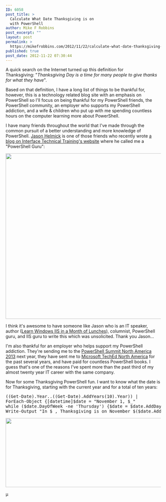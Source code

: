 ```yaml
---
ID: 6058
post_title: >
  Calculate What Date Thanksgiving is on
  with PowerShell
author: Mike F Robbins
post_excerpt: ""
layout: post
permalink: >
  https://mikefrobbins.com/2012/11/22/calculate-what-date-thanksgiving-is-on-with-powershell/
published: true
post_date: 2012-11-22 07:30:44
---
```

A quick search on the Internet turned up this definition for Thanksgiving: "<em>Thanksgiving Day is a time for many people to give thanks for what they have</em>".

Based on that definition, I have a long list of things to be thankful for, however, this is a technology related blog site with an emphasis on PowerShell so I'll focus on being thankful for my PowerShell friends, the PowerShell community, an employer who supports my PowerShell addiction, and a wife &amp; children who put up with me spending countless hours on the computer learning more about PowerShell.

I have many friends throughout the world that I've made through the common pursuit of a better understanding and more knowledge of PowerShell. <a href="http://www.jasonhelmick.com/" target="_blank">Jason Helmick</a> is one of those friends who recently wrote <a href="http://blogs.interfacett.com/how-use-powershell-check-slat-windows-8-hyper-v" target="_blank">a blog on Interface Technical Training's website</a> where he called me a "PowerShell Guru":

<a href="http://blogs.interfacett.com/how-use-powershell-check-slat-windows-8-hyper-v" target="_blank"><img class="alignnone size-full wp-image-6059" title="ps-guru" alt="" src="http://mikefrobbins.com/wp-content/uploads/2012/11/ps-guru.png" width="640" height="536" /></a>

I think it's awesome to have someone like Jason who is an IT speaker, author (<a href="http://www.manning.com/helmick/" target="_blank">Learn Windows IIS in a Month of Lunches</a>), columnist, PowerShell guru, and IIS guru to write this which was unsolicited. Thank you Jason...

I'm also thankful for an employer who helps support my PowerShell addiction. They're sending me to the <a href="http://powershell.org/summit/" target="_blank">PowerShell Summit North America 2013</a> next year, they have sent me to <a href="http://northamerica.msteched.com/" target="_blank">Microsoft TechEd North America</a> for the past several years, and have paid for countless PowerShell books. I guess that's one of the reasons I've spent more than the past third of my almost twenty year IT career with the same company.

Now for some Thanksgiving PowerShell fun. I want to know what the date is for Thanksgiving, starting with the current year and for a total of ten years:
<pre class="lang:ps decode:true">((Get-Date).Year..((Get-Date).AddYears(10).Year)) |
ForEach-Object {[datetime]$date = "November 1, $_"
while ($date.DayOfWeek -ne 'Thursday') {$date = $date.AddDays(1)}
Write-Output "In $_, Thanksgiving is on November $($date.AddDays(21).Day)"}</pre>
<a href="http://mikefrobbins.com/wp-content/uploads/2012/11/calculate-thanksgiving.png"><img class="alignnone size-full wp-image-6072" title="calculate-thanksgiving" alt="" src="http://mikefrobbins.com/wp-content/uploads/2012/11/calculate-thanksgiving.png" width="546" height="224" /></a>

µ